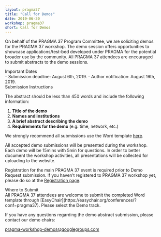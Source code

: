 ```yaml
---
layout: pragma37
title: "Call for Demos"
date: 2019-06-30
workshop: pragma37
short: Call for Demos
---
```


On behalf of the PRAGMA 37 Program Committee, we are soliciting demos for the
PRAGMA 37 workshop. The demo session offers opportunities to showcase
applications/test-bed developed under PRAGMA for the potential broader use by
the community. All PRAGMA 37 attendees are encouraged to submit abstracts to
the demo sessions.

<div class="border37">Important Dates</div>
- Submission deadline: August 6th, 2019.
- Author notification: August 16th, 2019.

<br>
<div class="border37">Submission Instructions</div>

The abstract should be less than 450 words and include the following
information: 

1.	**Title of the demo**
2.	**Names and institutions**
3.	**A brief abstract describing the demo**
4.	**Requirements for the demo** (e.g. time, network, etc.)

We strongly recommend all submissions use the Word template 
<a href="/images/PRAGMA_Demo_Abstract_Template_v1.dotx">here</a>.<br>

All accepted demo submissions will be presented during the workshop.
Each demo will be 15mins with 5min for questions.
In order to better document the workshop activities, all presentations will be
collected for uploading to the website.

Registration for the main PRAGMA 37 event is required prior to Demo Request
submission. 
If you haven't registered to PRAGMA 37 workshop yet, please do so at the
[Registration page](http://www.pragma-grid.net/pragma37-registration/). 

<div class="border37">Where to Submit</div>
All PRAGMA 37 attendees are welcome to submit the completed Word template
through [EasyChair](https://easychair.org/conferences/?conf=pragma37).  Please
select the Demo track.<br>


If you have any questions regarding the demo abstract submission, please
contact our demo chairs:

<a href="mailto:pragma-workshop-demos@googlegroups.com">pragma-workshop-demos@googlegroups.com</a>


